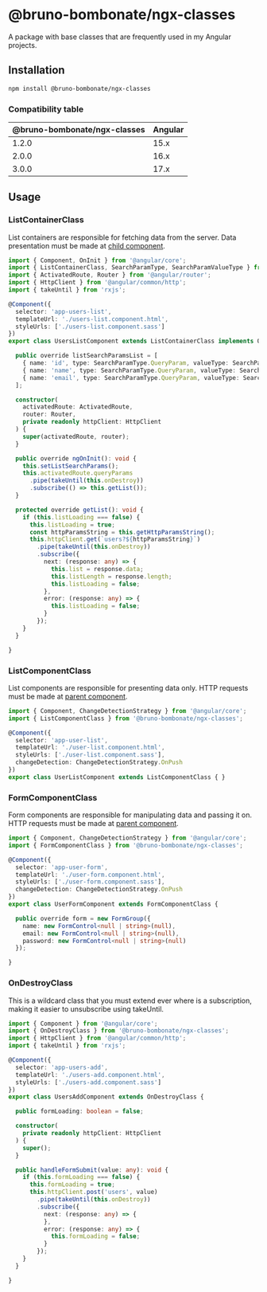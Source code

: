 
# @bruno-bombonate/ngx-classes

A package with base classes that are frequently used in my Angular projects.

## Installation

```bash
npm install @bruno-bombonate/ngx-classes
```

### Compatibility table

|@bruno-bombonate/ngx-classes|Angular|
|-|-|
|1.2.0|15.x|
|2.0.0|16.x|
|3.0.0|17.x|

## Usage

### ListContainerClass

List containers are responsible for fetching data from the server. Data presentation must be made at [child component](#listcomponentclass).

```typescript
import { Component, OnInit } from '@angular/core';
import { ListContainerClass, SearchParamType, SearchParamValueType } from '@bruno-bombonate/ngx-classes';
import { ActivatedRoute, Router } from '@angular/router';
import { HttpClient } from '@angular/common/http';
import { takeUntil } from 'rxjs';

@Component({
  selector: 'app-users-list',
  templateUrl: './users-list.component.html',
  styleUrls: ['./users-list.component.sass']
})
export class UsersListComponent extends ListContainerClass implements OnInit {

  public override listSearchParamsList = [
    { name: 'id', type: SearchParamType.QueryParam, valueType: SearchParamValueType.Number },
    { name: 'name', type: SearchParamType.QueryParam, valueType: SearchParamValueType.String },
    { name: 'email', type: SearchParamType.QueryParam, valueType: SearchParamValueType.String }
  ];

  constructor(
    activatedRoute: ActivatedRoute,
    router: Router,
    private readonly httpClient: HttpClient
  ) {
    super(activatedRoute, router);
  }

  public override ngOnInit(): void {
    this.setListSearchParams();
    this.activatedRoute.queryParams
      .pipe(takeUntil(this.onDestroy))
      .subscribe(() => this.getList());
  }

  protected override getList(): void {
    if (this.listLoading === false) {
      this.listLoading = true;
      const httpParamsString = this.getHttpParamsString();
      this.httpClient.get(`users?${httpParamsString}`)
        .pipe(takeUntil(this.onDestroy))
        .subscribe({
          next: (response: any) => {
            this.list = response.data;
            this.listLength = response.length;
            this.listLoading = false;
          },
          error: (response: any) => {
            this.listLoading = false;
          }
        });
    }
  }

}
```

### ListComponentClass

List components are responsible for presenting data only. HTTP requests must be made at [parent component](#listcontainerclass).

```typescript
import { Component, ChangeDetectionStrategy } from '@angular/core';
import { ListComponentClass } from '@bruno-bombonate/ngx-classes';

@Component({
  selector: 'app-user-list',
  templateUrl: './user-list.component.html',
  styleUrls: ['./user-list.component.sass'],
  changeDetection: ChangeDetectionStrategy.OnPush
})
export class UserListComponent extends ListComponentClass { }
```

### FormComponentClass

Form components are responsible for manipulating data and passing it on. HTTP requests must be made at [parent component](#ondestroyclass).

```typescript
import { Component, ChangeDetectionStrategy } from '@angular/core';
import { FormComponentClass } from '@bruno-bombonate/ngx-classes';

@Component({
  selector: 'app-user-form',
  templateUrl: './user-form.component.html',
  styleUrls: ['./user-form.component.sass'],
  changeDetection: ChangeDetectionStrategy.OnPush
})
export class UserFormComponent extends FormComponentClass {

  public override form = new FormGroup({
    name: new FormControl<null | string>(null),
    email: new FormControl<null | string>(null),
    password: new FormControl<null | string>(null)
  });

}
```

### OnDestroyClass

This is a wildcard class that you must extend ever where is a subscription, making it easier to unsubscribe using takeUntil.

```typescript
import { Component } from '@angular/core';
import { OnDestroyClass } from '@bruno-bombonate/ngx-classes';
import { HttpClient } from '@angular/common/http';
import { takeUntil } from 'rxjs';

@Component({
  selector: 'app-users-add',
  templateUrl: './users-add.component.html',
  styleUrls: ['./users-add.component.sass']
})
export class UsersAddComponent extends OnDestroyClass {

  public formLoading: boolean = false;

  constructor(
    private readonly httpClient: HttpClient
  ) {
    super();
  }

  public handleFormSubmit(value: any): void {
    if (this.formLoading === false) {
      this.formLoading = true;
      this.httpClient.post('users', value)
        .pipe(takeUntil(this.onDestroy))
        .subscribe({
          next: (response: any) => {
          },
          error: (response: any) => {
            this.formLoading = false;
          }
        });
    }
  }

}
```
